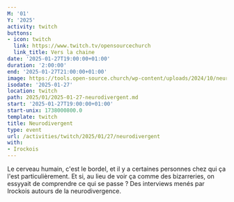 ```yaml
---
M: '01'
Y: '2025'
activity: twitch
buttons:
- icon: twitch
  link: https://www.twitch.tv/opensourcechurch
  link_title: Vers la chaine
date: '2025-01-27T19:00:00+01:00'
duration: '2:00:00'
end: '2025-01-27T21:00:00+01:00'
image: https://tools.open-source.church/wp-content/uploads/2024/10/neurodivergent_square.jpg
isodate: '2025-01-27'
location: twitch
path: 2025/01/2025-01-27-neurodivergent.md
start: '2025-01-27T19:00:00+01:00'
start-unix: 1738000800.0
template: twitch
title: Neurodivergent
type: event
url: /activities/twitch/2025/01/27/neurodivergent
with:
- Irockois
---
```

Le cerveau humain, c&#39;est le bordel, et il y a certaines personnes chez qui ça l&#39;est particulièrement. Et si, au lieu de voir ça comme des bizarreries, on essyyait de comprendre ce qui se passe ? Des interviews menés par Irockois autours de la neurodivergence.